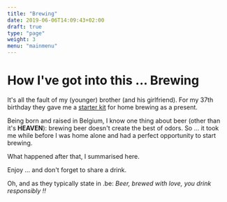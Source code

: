 ```yaml
---
title: "Brewing"
date: 2019-06-06T14:09:43+02:00
draft: true
type: "page"
weight: 3
menu: "mainmenu"
---
```


# How I've got into this ... Brewing
It's all the fault of my (younger) brother (and his girlfriend). For my 37th birthday they gave me a [starter kit](https://www.brouwbroeders.nl/products/starterspakket-belgisch-blond) for home brewing as a present.

Being born and raised in Belgium, I know one thing about beer (other than it's **HEAVEN**): brewing beer doesn't create the best of odors. So ... it took me while before I was home alone and had a perfect opportunity to start brewing.

What happened after that, I summarised here.

Enjoy ... and don't forget to share a drink.


Oh, and as they typically state in .be: _Beer, brewed with love, you drink responsibly !!_

